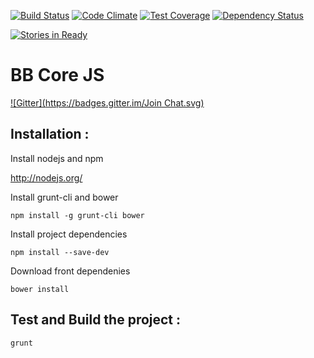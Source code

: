  [![Build Status](https://travis-ci.org/backbee/BbCoreJs.svg?branch=master)](https://travis-ci.org/backbee/BbCoreJs) [![Code Climate](https://codeclimate.com/github/backbee/BbCoreJs/badges/gpa.svg)](https://codeclimate.com/github/backbee/BbCoreJs) [![Test Coverage](https://codeclimate.com/github/backbee/BbCoreJs/badges/coverage.svg)](https://codeclimate.com/github/backbee/BbCoreJs) [![Dependency Status](https://gemnasium.com/Lp-digital/BbCoreJs.svg)](https://gemnasium.com/Lp-digital/BbCoreJs)

 [![Stories in Ready](https://badge.waffle.io/backbee/BbCoreJs.png?label=in%20progress&title=Features%20in%20progress)](https://waffle.io/backbee/BbCoreJs)

# BB Core JS

[![Gitter](https://badges.gitter.im/Join Chat.svg)](https://gitter.im/backbee/BbCoreJs?utm_source=badge&utm_medium=badge&utm_campaign=pr-badge&utm_content=badge)

## Installation :

Install nodejs and npm

http://nodejs.org/


Install grunt-cli and bower

```
npm install -g grunt-cli bower
```

Install project dependencies
```
npm install --save-dev
```

Download front dependenies
```
bower install
```

## Test and Build the project :
```
grunt
```
